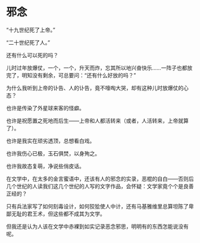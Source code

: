    

# 邪念

“十九世纪死了上帝。”

“二十世纪死了人。”

还有什么可以死的吗？

儿时过年放爆仗，一个，一个，升天而炸，忘其所以地兴奋快乐……一阵子也都放完了，明知没有剩余，可总要问：“还有什么好放的吗？”

为什么我听到上帝的讣告、人的讣告，竟不嚎啕大哭，却有这种儿时放爆仗的心态？

也许是传染了外星球来客的怪癖。

也许是祝愿置之死地而后生——上帝和人都活转来（或者，人活转来，上帝就算了）。

也许是我实在顽劣透顶，总想看白戏。

也许我伤心已极，玉石俱焚，以身殉之。

也许我故态复萌，净说些俏皮话。

在文学中，在太多的金言蜜语中，还该有人的邪念的实录，恶棍的自白——否则后几个世纪的人读我们这几个世纪的人写的文字作品，会怀疑：文学家竟个个是良善正经的？

只有兵法家写了如何刻毒设计，如何狡狯使人中计，还有马基雅维里总算坦陈了卑鄙无耻的君王术，但这些都不成其为文学。

但我还是认为人该在文学中赤裸到如实记录恶念邪思，明明有的东西怎能说没有呢。